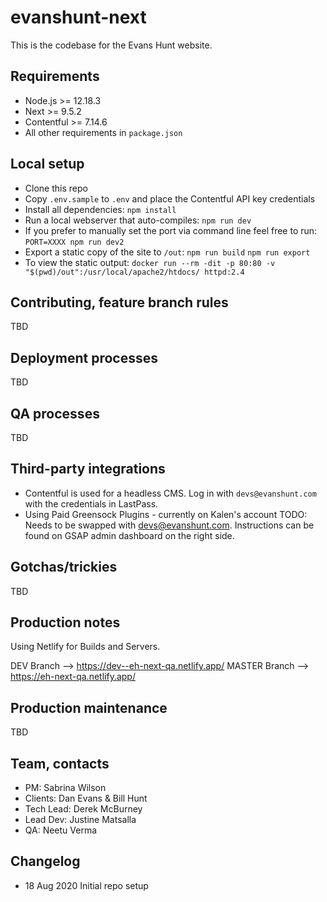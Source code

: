 # evanshunt-next

This is the codebase for the Evans Hunt website.

## Requirements

* Node.js >= 12.18.3
* Next >= 9.5.2
* Contentful >= 7.14.6
* All other requirements in `package.json`

## Local setup

* Clone this repo
* Copy `.env.sample` to `.env` and place the Contentful API key credentials
* Install all dependencies:
    `npm install`
* Run a local webserver that auto-compiles:
    `npm run dev`
* If you prefer to manually set the port via command line feel free to run:
    `PORT=XXXX npm run dev2`
* Export a static copy of the site to `/out`:
    `npm run build`
    `npm run export`
* To view the static output:
    `docker run --rm -dit -p 80:80 -v "$(pwd)/out":/usr/local/apache2/htdocs/ httpd:2.4`

## Contributing, feature branch rules

TBD

## Deployment processes

TBD

## QA processes

TBD

## Third-party integrations

* Contentful is used for a headless CMS. Log in with `devs@evanshunt.com` with the credentials in LastPass.
* Using Paid Greensock Plugins - currently on Kalen's account TODO: Needs to be swapped with devs@evanshunt.com. Instructions can be found on GSAP admin dashboard on the right side.

## Gotchas/trickies

TBD

## Production notes

Using Netlify for Builds and Servers.

DEV Branch --> https://dev--eh-next-qa.netlify.app/
MASTER Branch --> https://eh-next-qa.netlify.app/

## Production maintenance

TBD

## Team, contacts

* PM: Sabrina Wilson
* Clients: Dan Evans & Bill Hunt
* Tech Lead: Derek McBurney
* Lead Dev: Justine Matsalla
* QA: Neetu Verma

## Changelog
* 18 Aug 2020 Initial repo setup